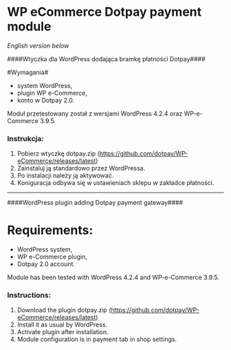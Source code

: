 WP eCommerce Dotpay payment module
=====================

*English version below*

####Wtyczka dla WordPress dodająca bramkę płatności Dotpay####

#Wymagania#
- system WordPress,
- plugin WP e-Commerce,
- konto w Dotpay 2.0.

Moduł przetestowany został z wersjami WordPress 4.2.4 oraz WP-e-Commerce 3.9.5.

### Instrukcja: ###
1. Pobierz wtyczkę dotpay.zip (https://github.com/dotpay/WP-eCommerce/releases/latest)
2. Zainstaluj ją standardowo przez WordPressa. 
3. Po instalacji należy ją aktywować.
4. Koniguracja odbywa się w ustawieniach sklepu w zakładce płatności.

---------------------------------------

####WordPress plugin adding Dotpay payment gateway####

# Requirements: #
- WordPress system,
- WP e-Commerce plugin,
- Dotpay 2.0 account.

Module has been tested with WordPress 4.2.4 and WP-e-Commerce 3.9.5.

### Instructions: ###
1. Download the plugin dotpay.zip (https://github.com/dotpay/WP-eCommerce/releases/latest)
2. Install it as usual by WordPress.
3. Activate plugin after installation.
4. Module configuration is in payment tab in shop settings.